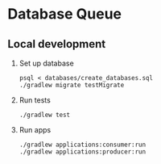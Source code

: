 # Database Queue

## Local development

1.  Set up database
    ```shell
    psql < databases/create_databases.sql
    ./gradlew migrate testMigrate
    ```

1.  Run tests
    ```shell
    ./gradlew test
    ```

1.  Run apps
    ```shell
    ./gradlew applications:consumer:run
    ./gradlew applications:producer:run
    ```
